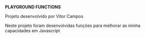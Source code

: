 __PLAYGROUND FUNCTIONS__

Projeto desenvolvido por Vitor Campos

Neste projeto foram desenvolvidas funções para melhorar as minha capacidades em Javascript